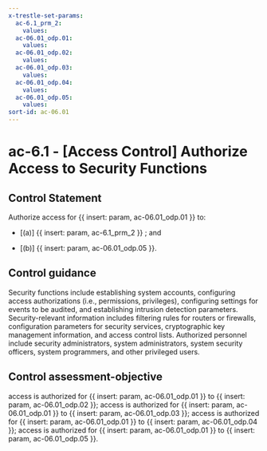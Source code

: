 ```yaml
---
x-trestle-set-params:
  ac-6.1_prm_2:
    values:
  ac-06.01_odp.01:
    values:
  ac-06.01_odp.02:
    values:
  ac-06.01_odp.03:
    values:
  ac-06.01_odp.04:
    values:
  ac-06.01_odp.05:
    values:
sort-id: ac-06.01
---
```


# ac-6.1 - \[Access Control\] Authorize Access to Security Functions

## Control Statement

Authorize access for {{ insert: param, ac-06.01_odp.01 }} to:

- \[(a)\] {{ insert: param, ac-6.1_prm_2 }} ; and

- \[(b)\] {{ insert: param, ac-06.01_odp.05 }}.

## Control guidance

Security functions include establishing system accounts, configuring access authorizations (i.e., permissions, privileges), configuring settings for events to be audited, and establishing intrusion detection parameters. Security-relevant information includes filtering rules for routers or firewalls, configuration parameters for security services, cryptographic key management information, and access control lists. Authorized personnel include security administrators, system administrators, system security officers, system programmers, and other privileged users.

## Control assessment-objective

access is authorized for {{ insert: param, ac-06.01_odp.01 }} to {{ insert: param, ac-06.01_odp.02 }};
access is authorized for {{ insert: param, ac-06.01_odp.01 }} to {{ insert: param, ac-06.01_odp.03 }};
access is authorized for {{ insert: param, ac-06.01_odp.01 }} to {{ insert: param, ac-06.01_odp.04 }};
access is authorized for {{ insert: param, ac-06.01_odp.01 }} to {{ insert: param, ac-06.01_odp.05 }}.
